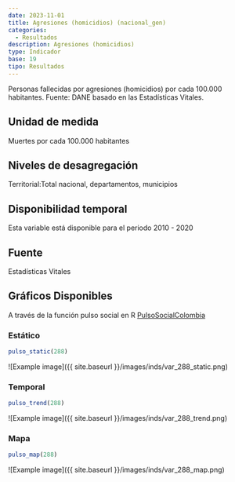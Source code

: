 ```yaml
---
date: 2023-11-01
title: Agresiones (homicidios) (nacional_gen)
categories:
  - Resultados
description: Agresiones (homicidios)
type: Indicador
base: 19
tipo: Resultados
--- 
```


Personas fallecidas por agresiones (homicidios) por cada 100.000 habitantes.
Fuente: DANE basado en las Estadísticas Vitales.

## Unidad de medida
Muertes por cada 100.000 habitantes

## Niveles de desagregación
Territorial:Total nacional, departamentos, municipios

## Disponibilidad temporal
Esta variable está disponible para el periodo 2010 - 2020

## Fuente
Estadísticas Vitales

## Gráficos Disponibles

A través de la función pulso social en R [PulsoSocialColombia](https://github.com/pulsosocialcolombia/PulsoSocialColombia)

### Estático

``` R
pulso_static(288)
```

![Example image]({{ site.baseurl }}/images/inds/var_288_static.png)

### Temporal

``` R
pulso_trend(288)
```

![Example image]({{ site.baseurl }}/images/inds/var_288_trend.png)

### Mapa

``` R
pulso_map(288)
```

![Example image]({{ site.baseurl }}/images/inds/var_288_map.png)